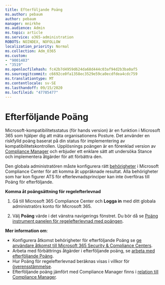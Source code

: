 ```yaml
---
title: Efterföljande Poäng
ms.author: pebaum
author: pebaum
manager: mnirkhe
ms.audience: Admin
ms.topic: article
ms.service: o365-administration
ROBOTS: NOINDEX, NOFOLLOW
localization_priority: Normal
ms.collection: Adm_O365
ms.custom:
- "9001483"
- "3519"
ms.openlocfilehash: fc42b7d4959d624da68d444c03af94d2b3ba0af5
ms.sourcegitcommit: c6692ce0fa1358ec3529e59ca0ecdfdea4cdc759
ms.translationtype: MT
ms.contentlocale: sv-SE
ms.lasthandoff: 09/15/2020
ms.locfileid: "47785477"
---
```

# <a name="compliance-score"></a>Efterföljande Poäng

Microsoft-kompatibilitetsstatus (för hands version) är en funktion i Microsoft 365 som hjälper dig att mäta organisationens Posture. Det använder en riskfylld poäng baserat på din status för implementering av kompatibilitetskontrollen.   Upplösnings poängen är en förenklad version av [Compliance Manager](https://docs.microsoft.com/microsoft-365/compliance/compliance-manager-overview) och erbjuder ett enklare sätt att undersöka Stance och implementera åtgärder för att förbättra den. 

Den globala administratören måste konfigurera rätt [behörigheter](https://docs.microsoft.com/microsoft-365/security/office-365-security/permissions-in-the-security-and-compliance-center) i Microsoft Compliance Center för att komma åt uppräknade resultat.  Alla behörigheter som har kon figurer ATS för efterlevnadsprinciper kan inte överföras till Poäng för efterföljande.

**Komma åt poängsättning för regelefterlevnad**

1. Gå till Microsoft 365 Compliance Center och **Logga in** med ditt globala administratörs konto för Microsoft 365.

2. Välj **Poäng** värde i det vänstra navigerings fönstret. Du bör då se [Poäng instrument panelen för regelefterlevnad med poängen](https://docs.microsoft.com/microsoft-365/compliance/compliance-score-setup#understand-the-compliance-score-dashboard).
 

**Mer information om**:

- Konfigurera åtkomst behörigheter för efterföljande Poäng se [ge användare åtkomst till Microsoft 365 Security & Compliance Centers](https://docs.microsoft.com/microsoft-365/security/office-365-security/grant-access-to-the-security-and-compliance-center).
- Arbeta med förbättrings åtgärder i efterföljande poäng, se  [arbeta med efterföljande Poäng](https://docs.microsoft.com/microsoft-365/compliance/working-with-compliance-score).
- Hur Poäng för regelefterlevnad beräknas visas i villkor för [överensstämmelse](https://docs.microsoft.com/microsoft-365/compliance/compliance-score-methodology).
- Efterföljande poäng jämfört med Compliance Manager finns i [relation till Compliance Manager](https://docs.microsoft.com/microsoft-365/compliance/compliance-score#relationship-to-compliance-manager).

